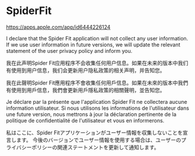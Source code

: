 # SpiderFit

https://apps.apple.com/app/id6444226124


I declare that the Spider Fit application will not collect any user information. If we use user information in future versions, we will update the relevant statement of the user privacy policy and inform you.

我在此声明Spider Fit应用程序不会收集任何用户信息。如果在未来的版本中我们有使用到用户信息，我们会更新用户隐私政策的相关声明，并告知您。

我在此聲明Spider Fit應用程序不會收集任何用戶信息。如果在未來的版本中我們有使用到用戶信息，我們會更新用戶隱私政策的相關聲明，並告知您。

Je déclare par la présente que l'application Spider Fit ne collectera aucune information utilisateur. Si nous utilisons les informations de l'utilisateur dans une future version, nous mettrons à jour la déclaration pertinente de la politique de confidentialité de l'utilisateur et vous en informerons.

私はここに、Spider Fitアプリケーションがユーザー情報を収集しないことを宣言します。 今後のバージョンでユーザー情報を使用する場合は、ユーザーのプライバシーポリシーの関連ステートメントを更新して通知します。
